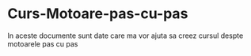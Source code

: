 # Curs-Motoare-pas-cu-pas
In aceste documente sunt date care ma vor ajuta sa creez cursul despte motoarele pas cu pas

